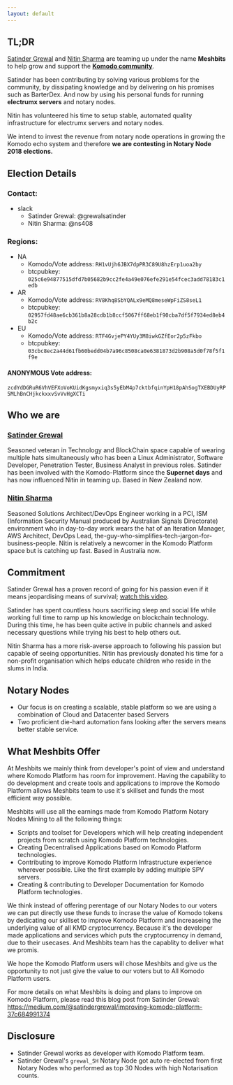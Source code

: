 ```yaml
---
layout: default
---
```


[Satinder Grewal]: https://www.linkedin.com/in/grewalsatinder
[Nitin Sharma]: https://www.linkedin.com/in/nitinsharma408
[Komodo Platform]: https://komodoplatform.com/
[Komodo community]: https://komodoplatform.com/
[watch this video]: https://www.youtube.com/watch?v=eXWZe4IqmEk

## [](#tl-dr)TL;DR

[Satinder Grewal] and [Nitin Sharma] are teaming up under the name **Meshbits** to help grow and support the **[Komodo community]**.

Satinder has been contributing by solving various problems for the community, by dissipating knowledge and by delivering on his promises such as BarterDex.
And now by using his personal funds for running **electrumx servers** and notary nodes.

Nitin has volunteered his time to setup stable, automated quality infrastructure for electrumx servers and notary nodes.

We intend to invest the revenue from notary node operations in growing the Komodo echo system and therefore **we are contesting in Notary Node 2018 elections.**

## Election Details

### [](#contact)Contact:

* slack
    * Satinder Grewal: @grewalsatinder
    * Nitin Sharma: @ns408

### [](#notary-nodes-regions)Regions:

* NA
  * Komodo/Vote address: `RH1vUjh6JBX7dpPR3C89U8hzErp1uoa2by`
  * btcpubkey: `025c6e94877515dfd7b05682b9cc2fe4a49e076efe291e54fcec3add78183c1edb`
* AR
  * Komodo/Vote address: `RV8Khq8SbYQALx9eMQ8meseWpFiZS8seL1`
  * btcpubkey: `02957fd48ae6cb361b8a28cdb1b8ccf5067ff68eb1f90cba7df5f7934ed8eb4b2c`
* EU
  * Komodo/Vote address: `RTF4GvjePY4YUy3M8iwkGZfEor2p5zFkbo`
  * btcpubkey: `03cbc8ec2a44d61fb60bedd04b7a96c8508ca0e6381873d2b908a5d0f78f5f1f9e`

#### ANONYMOUS Vote address:

`zcdYdDGRuR6VhVEFXoVoKUidKgsmyxiq3s5yEbM4p7cktbfqinYpH18pAhSogTXEBDUyRP5MLhBnCHjkckxxvSvVvHgXCTi`

## [](#who-we-are)Who we are

### [Satinder Grewal]

Seasoned veteran in Technology and BlockChain space capable of wearing multiple hats simultaneously who has been a Linux Administrator, Software Developer, Penetration Tester, Business Analyst in previous roles.
Satinder has been involved with the Komodo-Platform since the **Supernet days** and has now influenced Nitin in teaming up.
Based in New Zealand now.

### [Nitin Sharma]

Seasoned Solutions Architect/DevOps Engineer working in a PCI, ISM (Information Security Manual produced by Australian Signals Directorate) environment who in day-to-day work wears the hat of an Iteration Manager, AWS Architect, DevOps Lead, the-guy-who-simplifies-tech-jargon-for-business-people. Nitin is relatively a newcomer in the Komodo Platform space but is catching up fast.
Based in Australia now.

## [](#commitment)Commitment
Satinder Grewal has a proven record of going for his passion even if it means jeopardising means of survival; [watch this video].

Satinder has spent countless hours sacrificing sleep and social life while working full time to ramp up his knowledge on blockchain technology.
During this time, he has been quite active in public channels and asked necessary questions while trying his best to help others out.

Nitin Sharma has a more risk-averse approach to following his passion but capable of seeing opportunities. Nitin has previously donated his time for a non-profit organisation which helps educate children who reside in the slums in India.

## [](#notary-nodes)Notary Nodes

* Our focus is on creating a scalable, stable platform so we are using a combination of Cloud and Datacenter based Servers
* Two proficient die-hard automation fans looking after the servers means better stable service.

## [](#what-we-offer)What Meshbits Offer

At Meshbits we mainly think from developer's point of view and understand where Komodo Platform has room for improvement. Having the capability to do development and create tools and applications to improve the Komodo Platform allows Meshbits team to use it's skillset and funds the most efficient way possible.

Meshbits will use all the earnings made from Komodo Platform Notary Nodes Mining to all the following things:

* Scripts and toolset for Developers which will help creating independent projects from scratch using Komodo Platform technologies.
* Creating Decentralised Applications based on Komodo Platform technologies.
* Contributing to improve Komodo Platform Infrastructure experience wherever possible. Like the first example by adding multiple SPV servers.
* Creating & contributing to Developer Documentation for Komodo Platform technologies.

We think instead of offering perentage of our Notary Nodes to our voters we can put directly use these funds to incrase the value of Komodo tokens by dedicating our skillset to improve Komodo Platform and increaseing the underlying value of all KMD cryptocurrency. Because it's the developer made applications and services which puts the cryptocurrency in demand, due to their usecases. And Meshbits team has the capablity to deliver what we promis.

We hope the Komodo Platform users will chose Meshbits and give us the opportunity to not just give the value to our voters but  to All Komodo Platform users.

For more details on what Meshbits is doing and plans to improve on Komodo Platform, please read this blog post from Satinder Grewal:
https://medium.com/@satindergrewal/improving-komodo-platform-37c684991374

## [](#disclosure)Disclosure

* Satinder Grewal works as developer with Komodo Platform team.
* Satinder Grewal's `grewal_SH` Notary Node got auto re-elected from first Notary Nodes who performed as top 30 Nodes with high Notarisation counts.
